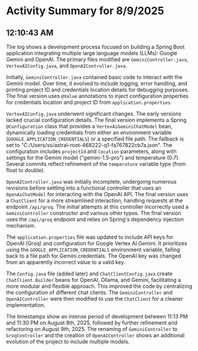 # Activity Summary for 8/9/2025

## 12:10:43 AM
The log shows a development process focused on building a Spring Boot application integrating multiple large language models (LLMs): Google Gemini and OpenAI.  The primary files modified are `GeminiController.java`, `VertexAIConfig.java`, and `OpenAIController.java`.

Initially, `GeminiController.java`  contained basic code to interact with the Gemini model.  Over time, it evolved to include logging, error handling, and  printing project ID and credentials location details for debugging purposes.  The final version uses `@Value` annotations to inject configuration properties for credentials location and project ID from  `application.properties`.

`VertexAIConfig.java` underwent significant changes. The early versions lacked crucial configuration details.  The final version implements a Spring `@Configuration` class that provides a  `VertexAiGeminiChatModel` bean, dynamically loading credentials from either an environment variable (`GOOGLE_APPLICATION_CREDENTIALS`) or a specified file path. The fallback is set to  "C:/Users/ss/astral-root-468222-q1-fa767822cb7a.json".  The configuration includes  `projectId` and `location` parameters, along with settings for the Gemini model ("gemini-1.5-pro") and temperature (0.7).  Several commits reflect refinement of the `temperature` variable type (from float to double).

`OpenAIController.java` was initially incomplete, undergoing numerous revisions before settling into a functional controller that uses an `OpenAiChatModel` for interacting with the OpenAI API.  The final version uses a `ChatClient` for a more streamlined interaction, handling requests at the endpoint `/api/groq`. The initial attempts at this controller incorrectly used a `GeminiController` constructor and various other typos.  The final version uses the `/api/groq` endpoint and relies on Spring's dependency injection mechanism.

The `application.properties` file was updated to include API keys for OpenAI (Groq) and configuration for Google Vertex AI Gemini. It prioritizes using the `GOOGLE_APPLICATION_CREDENTIALS` environment variable, falling back to a file path for Gemini credentials.  The OpenAI key was changed from an apparently incorrect value to a valid key.

The `Config.java` file (added later) and `ChatClientConfig.java` create `ChatClient.Builder` beans for OpenAI, Ollama, and Gemini, facilitating a more modular and flexible approach. This improved the code by centralizing the configuration of different chat clients. The `GeminiController` and `OpenAIController` were then modified to use the `ChatClient` for a cleaner implementation.

The timestamps show an intense period of development between 11:13 PM and 11:30 PM on August 8th, 2025, followed by further refinement and refactoring on August 9th, 2025.  The renaming of  `GeminiController` to `GroqController` and the creation of `OpenAIController` shows an additional evolution of the project to include multiple models.

